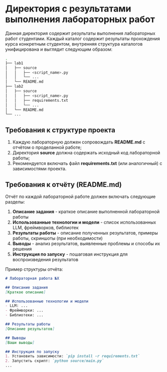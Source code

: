 # Директория с результатами выполнения лабораторных работ

Данная директория содержит результаты выполнения лабораторных работ студентами. Каждый каталог содержит результаты прохождения курса конкретным студентом, внутренняя структура каталогов унифицирована и выглядит следующим образом:

```sh
.
├── lab1
│   ├── source
│   │   ├── <script_name>.py
│   │   └── ... 
│   └── README.md
├── lab2
│   ├── source
│   │   ├── <script_name>.py
│   │   ├── requirements.txt
│   │   └── ... 
│   └── README.md
└── ...
```

## Требования к структуре проекта

1. Каждую лабораторную должен сопровождать **README.md** с отчётом о проделанной работе;
2. Директория **source** должна содержать исходный код лабораторной работы;
3. Рекомендуется включать файл **requirements.txt** (или аналогичный) с зависимостями проекта.

## Требования к отчёту (README.md)

Отчёт по каждой лабораторной работе должен включать следующие разделы:

1. **Описание задания** - краткое описание выполненной лабораторной работы
2. **Использованные технологии и модели** - список использованных LLM, фреймворков, библиотек
3. **Результаты работы** - описание полученных результатов, примеры работы, скриншоты (при необходимости)
4. **Выводы** - анализ результатов, выявленные проблемы и способы их решения
5. **Инструкция по запуску** - пошаговая инструкция для воспроизведения результатов

Пример структуры отчёта:

```markdown
# Лабораторная работа №X

## Описание задания
[Краткое описание]

## Использованные технологии и модели
- LLM: ...
- Фреймворки: ...
- Библиотеки: ...

## Результаты работы
[Описание результатов]

## Выводы
[Ваши выводы]

## Инструкция по запуску
1. Установить зависимости: `pip install -r requirements.txt`
2. Запустить скрипт: `python source/main.py`
...
```
